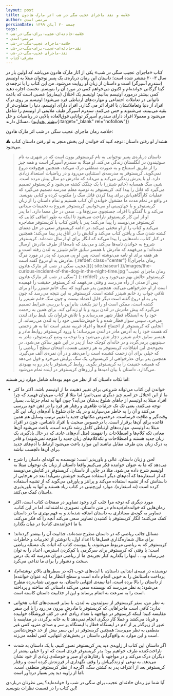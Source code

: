 ```yaml
---
layout: post
title: خلاصه و نقد ماجرای عجیب سگی در شب اثر مارک هادون
author: مرتضی اسدی
persianDate: جمعه ۳۰ آبان ۱۳۹۹
tags:
- خلاصه-حادثه‌ای-عجیب-برای-سگی-در-شب
- مرتضی-اسدی
- خلاصه-ماجرای عجیب-سگی-در-شب
- نقد-حادثه‌ای-عجیب-برای-سگی-در-شب
- نقد-ماجرای عجیب-سگی-در-شب
- معرفی-کتاب
---
```


کتاب «ماجرای عجیب سگی در شب» یکی از آثار مارک هادون می‌باشد که اولین بار در سال ۲۰۰۳ منتشر شده است؛ داستان این رمان درباره‌ی یک پسر نوجوان مبتلا به اوتیسم (سندرم آسپرگر) است و داستان از زبان او روایت می‌شود. من این کتاب را با ترجمه‌ی گیتا گرگانی خوانده‌ام و اکنون می‌خواهم کمی در مورد آن را بنویسم. نخست اجازه دهید کمی بیشتر درمورد اوتیسم بدانیم؛ اوتیسم یک اختلال (بیماری) عصبی است که باعث ناتوانی در تعاملات اجتماعی و مهارت‌های ارتباطی فرد می‌شود؛ اوتیسم بر روی درک افراد از دنیا وتعاملاتشان با افراد اثر می گذارد. افراد دارای اوتیسم، دنیا را متفاوت‌تر از بقیه می‌بینند، می‌شنوند و حس می‌کنند. سندرم آسپرگر طیف ملایمی از اوتیسم را شامل می‌شود و معمولا افراد دارای سندرم آسپرگر توانایی فوق‌العاده بالایی در ریاضیات و حل مسائل دارند. ([بیشتر بخوانید](https://fa.wikipedia.org/wiki/%D9%86%D8%B4%D8%A7%D9%86%DA%AF%D8%A7%D9%86_%D8%A2%D8%B3%D9%BE%D8%B1%DA%AF%D8%B1){:target="_blank" rel="nofollow"})

 

خلاصه رمان ماجرای عجیب سگی در شب اثر مارک هادون:  

⚠️ هشدار لو رفتن داستان: توجه کنید که خواندن این بخش منجر به لو رفتن داستان کتاب می‌شود.

> داستان درباره‌ی پسر نوجوانی به نام کریستوفر بوون است که در شهری به نام سوئیندون در انگلستان زندگی می‌کند. او مبتلا به سندرم آسپرگر است و همه چیز را از طریق استنتاج و به صورت منطقی درک می‌کند، همچنین هیچ‌وقت دروغ نمی‌گوید. کریستوفر به مدرسه‌ی استثنایی می‌رود و در ریاضیات استعداد زیادی دارد. او با پدرش زندگی می‌کند و می‌داند که مادرش دو سال پیش مرده است. شبی سگ همسایه (خانم شینزر) با یک چنگک کشته می‌شود و کریستوفر تصمیم می‌گیرد که قاتل را پیدا کند. کریستوفر به توصیه معلم مدرسه تصمیم می‌گیرد که عملیات کارآگاهی‌اش برای پیدا کردن قاتل سگ را مکتوب کرده و کتابی بنویسد. در واقع در تمام مدت ما مشغول خواندن آن کتاب هستیم و تمام داستان را از زبان کریستوفر و با جهان‌بینی او می‌خوانیم. کریستوفر شروع به تحقیقات میدانی می‌کند و با گفتگو با افراد، جستجوی سرنخ‌ها و… سعی در حل معما دارد. اما پدر او از این کار کریستوفر ناراحت می‌شود تا اینکه به طور اتفاقی کتابی که کریستوفر می‌نویسد را پیدا می‌کند؛ پدر با یافتن کتاب با کریستوفر مشاجره می‌کند و کتاب را از او مخفی می‌کند. در ادامه کریستوفر سعی در حل معمای کشته شدن سگ و یافتن کتاب می‌کند و کتابش را در اتاق پدر پیدا می‌کند؛ همچنین در کنار کتاب، نامه‌هایی را پیدا می‌کند که انگار برای او ارسال شده‌اند. کریستوفر شروع به خواندن نامه‌ها می‌کند و می‌بیند که نامه‌ها از طرف مادرش ارسال شده‌اند؛ و می‌فهمد که مادرش با همسر سابق خانم شینزر به لندن رفته است و هر هفته برای او نامه می‌نوشته است، پس او پی می‌برد که پدر در مورد مرگ مادرش به او دروغ گفته است.
>{:refdef: class="center"}
>![رمان ماجرای عجیب سگی در شب اثر مارک هادون]({{ site.baseurl }}/images/the-curious-incident-of-the-dog-in-the-night-time.jpg "رمان ماجرای عجیب سگی در شب اثر مارک هادون")
>{: refdef}
> کریستوفر حالش بهم می‌خورد و پدر پس از مدتی از راه می‌رسد و وقتی می‌فهمد که کریستوفر حقیقت را فهمیده است از او عذرخواهی می‌کند، همچنین پدر می‌گوید که سگ خانم شینزر را او برای تلافی جواب رد خانم شینزر کشته است. کریستوفر به این نتیجه می‌رسد که چون پدر به او دروغ گفته است دیگر قابل اعتماد نیست و چون سگ خانم شینزر را کشنه است، ممکن است او را نیز بکشد، بنابراین با بررسی شرایط تصمیم می‌گیرد که پیش مادرش در لندن برود و با او زندگی کند. برای همین به زحمت خود را به ایستگاه قطار شهر می‌رساند و با تلاش فراوان یک بلیط برای لندن می‌خرد. سپس سوار قطار شده و با خوش‌شانسی خود را به لندن می‌رساند. از آنجایی که کریستوفر از اجتماع آدم‌ها و افراد غریبه متنفر است اما به هر زحمتی که هست خود را به آدرس مادر در لندن می‌رساند؛ با ورود کریستوفر روابط مادر و همسر سابق خانم شینزر دچار تنش می‌شود و با توجه به وضع کریستوفر، مادر به سینوبهن برمی‌گردد و در خانه‌ای کوچک جدا از پدر در این شهر ساکن می‌شود. در بحبوحه‌ی این اتفاقات، کریستوفر به هر زحمتی هست، امتحان سطح آ ریاضی را که خیلی برای آن زحمت کشبده است را می‌دهد و در آن نمره‌ی الف می‌گیرد. همچنین پدر برای عذرخواهی از کریستوفر، یک سگ برایش می‌خرد و قول می‌دهد که همیشه حقیقت را به کریستوفر بگوید. روابط کریستوفر با پدر رو به بهبودی می‌گذارد. داستان با بیان امیدها و آرزوهای کریستوفر در آینده تمام می‌شود.
 

اما نکات داستان که از نظر من مهم بوده‌اند شامل موارد زیر هستند:

-   خواندن این کتاب می‌تواند شروعی برای تغییر ذهنیت ما از اوتیسم باشد، اکثر ما کثر ما از این اختلال جز اسم چیز دیگری نمی‌دانیم؛ اما مثلا از کتاب می‌توان فهمید که چرا افراد مبتلا به اوتیسم از جاهای شلوغ بدشان می‌آید؟ چون آنها به تمام جزئیات، بسیار توجه می‌کنند، یعنی تک تک جزئیات ظاهری و رفتار هر فرد را در ذهن خود بررسی می‌کنند و آن را به خاطر می‌سپارند و در یک جای شلوغ با آدم‌های زیاد، این کار وقت‌گیر و طاقت فرساست. درخصوص مکانهای جدید یا تغییر ترتیب وسایل هم همین قاعده برای آن‌ها برقرار است. یا درخصوص صحبت با افراد ناشناس، چون در افراد مبتلا به اوتیسم، مهارت‌های ارتباطی کامل رشد نکرده است، باعث می‌شود آن‌ها معانی تکه کلام‌ها و اصطلاحات را نفهمند (مثل آدم‌های عادی که در حال یادگیری یک زبان جدید هستند و اصطلاحات و تکه‌کلام‌های زبان جدید را متوجه نمی‌شوند) و قادر به درک زبان بدن طرف مقابل نباشند  این موارد باعث می‌شود ارتباط با آدم‌های جدید برای آن‌ها دلچسب نباشد.

-   لحن و زبان داستان، عالی و باورپذیر است؛ نویسنده به گونه‌ای داسان را شرح می‌دهد که ما به عنوان خواننده فکر می‌کنیم واقعا داستان از زبان یک نوجوان مبتلا به اوتیسم شرح داده می‌شود. مثلا در جایی از داستان، کریستوفر در کتابش می‌نویسد که از استعاره‌ها که آدم‌های دیگر استفاده می‌کنند خوشش نمی‌آید؛ بعد در هرجایی از داستانش که از تشبیه استفاده می‌کند و پرانتز و پاورقی می‌گوید که از تشبیه استفاده کرده است (نه استعاره). موارد این‌چنینی در کتاب زیاد هستند و آنها به باورپذیری داستان کمک می‌کنند. 

-   مورد دیگری که توجه مرا جلب کرد وجود تصاویر در صفحات کتاب است، اکثر رمان‌هایی که خوانده‌ام/دیده‌ام در متن داستان، تصویری نداشته‌اند، اما در این کتاب، تصاویر به گونه‌ی معناداری به داستان اضافه شده‌اند و به فهم بهتری ما در داستان کمک می‌کنند؛ انگار کریستوفر با کشیدن تصاویر سعی می‌کند آنچه را که فکر می‌کند، با ما (خواننده‌ی کتاب) در میان بگذارد.

-   مسائل جالب ریاضی که در داستان مطرح شده‌اند، جذابیت آن را بیشتر کرده‌اند؛ برای مثال شماره‌گذاری فصل‌ها با اعداد اول، یا نوشتن از تجربیات و خاطرات کریستوفر که به ریاضی مربوط می‌شوند، یا پیوست کتاب که اثبات یک مسئله ریاضی است؛ یا وقتی که کریستوفر برای سرگرمی یا کم‌کردن استرس، اعداد را به توان می‌رساند و… . اینها را بگذارید کنار تجربه‌ی ما از ریاضی دوران مدرسه که یک درس سخت و دشوار را برای ما تداعی می‌کرد.

-   نویسنده در نیمه‌ی ابتدایی داستان، با ایده‌های خوب (که در سطرهای بالاتر نوشته‌ام)، پرداخت داستانش را به خوبی انجام داده است و سطح انتظار ما (به عنوان خواننده) از داستان را بالا برده است، اما نیمه‌ی انتهایی داستان،‌ به صورتی شتاب‌زده مطرح می‌شود؛ به نظر می‌رسد که نویسنده سعی می‌کند داستانی که ساخته و پرداخته است را به سرعت به اتمام برساند و این از جذابیت داستان کاسته است. 

-   به نظر من، سفر کریستوفر از سوئیندون به لندن، با سایر قسمت‌های کتاب هخوانی ندارد؛ کافی است ماجراهایی که کریستوفر با مادرش بیرون می‌رود را با این سفر مقایسه کنید؛ اینکه کرستوفر در مواجهه با تعداد زیادی آدم، در کف فروشگاه خوابیده و فریاد می‌کشد و عملا کار دیگری انجام نمی‌دهد تا به خانه برگردد، در مقایسه با عبور از زیرگذر پر از آدم در ایستگاه قطار یا ایستگاه پر سر و صدای مترو، کمی غیر منطقی به نظر می‌رسد؛ همچنین کریستوفر در این سفر بیش از حد خوش‌شانس است و این موارد به واقع‌گرایی داستان در بخش‌های انتهایی، کمی لطمه می‌زند.

-   اگر داستان این کتاب از زاویه‌ی دید پدرِ کریستوفر تصور کنیم، با یک داستان به شدت ناراحت‌کننده طرف خواهیم بود؛ پدر کریستوفر فردی است که او را خیلی بیشتر از دیگران درک می‌کند و در مواجهه با رفتارهای او صبر و حوصله‌ی زیادی از خود نشان می‌دهد. به نوعی او زندگی‌اش را وقف نگهداری از فرزندش کرده است و رفتار کریستوفر بعد از اعتراف پدر به کشتن سگ، اگرچه از نظر کریستوفر منطقی است، اما از زاویه دید پدر بسیار دردآور است.

آیا شما نیز رمان حادثه‌ای عجیب برای سگی در شب را خوانده‌اید؟ پس نظرتان درباره‌ی این کتاب را در قسمت نظرات بنویسید!
